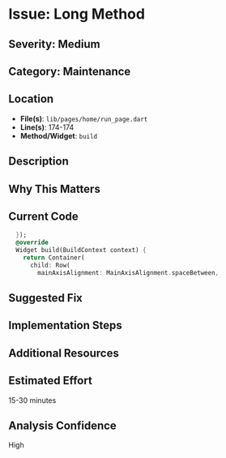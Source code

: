 # Issue: Long Method

## Severity: Medium

## Category: Maintenance

## Location
- **File(s)**: `lib/pages/home/run_page.dart`
- **Line(s)**: 174-174
- **Method/Widget**: `build`

## Description


## Why This Matters


## Current Code
```dart
  });
  @override
  Widget build(BuildContext context) {
    return Container(
      child: Row(
        mainAxisAlignment: MainAxisAlignment.spaceBetween,
```

## Suggested Fix


## Implementation Steps


## Additional Resources


## Estimated Effort
15-30 minutes

## Analysis Confidence
High
